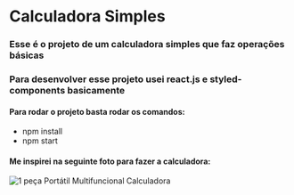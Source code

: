 # Calculadora Simples

### Esse é o projeto de um calculadora simples que faz operações básicas
### Para desenvolver esse projeto usei react.js e styled-components basicamente

#### Para rodar o projeto basta rodar os comandos:

* npm install
* npm start

#### Me inspirei na seguinte foto para fazer a calculadora:

![1 peça Portátil Multifuncional Calculadora](https://github.com/vitormate/calculator-reactjs/assets/72809226/3ffc7a70-e362-4375-a359-f2bf882044b1)
